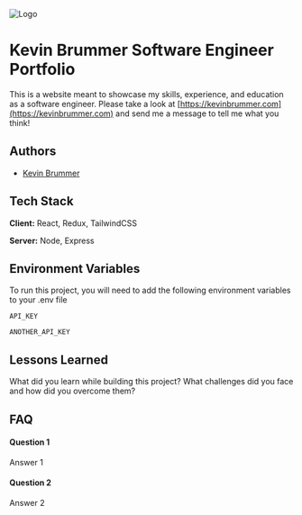 
![Logo](https://dev-to-uploads.s3.amazonaws.com/uploads/articles/th5xamgrr6se0x5ro4g6.png)


# Kevin Brummer Software Engineer Portfolio

This is a website meant to showcase my skills, experience, and education as a software engineer. Please take a look at [https://kevinbrummer.com](https://kevinbrummer.com) and send me a message to tell me what you think!


## Authors

- [Kevin Brummer](https://www.github.com/kevinjbrummer)


## Tech Stack

**Client:** React, Redux, TailwindCSS

**Server:** Node, Express


## Environment Variables

To run this project, you will need to add the following environment variables to your .env file

`API_KEY`

`ANOTHER_API_KEY`


## Lessons Learned

What did you learn while building this project? What challenges did you face and how did you overcome them?


## FAQ

#### Question 1

Answer 1

#### Question 2

Answer 2

